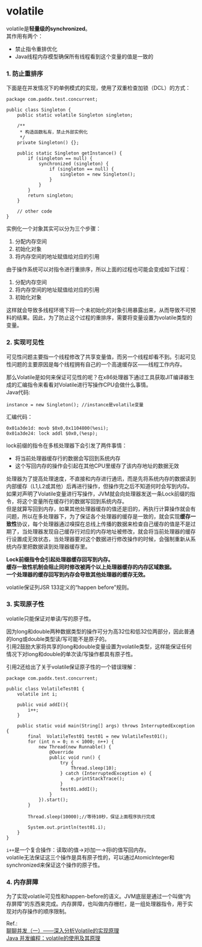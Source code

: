 # volatile

volatile是**轻量级的synchronized**。  
其作用有两个：  
* 禁止指令重排优化
* Java线程内存模型确保所有线程看到这个变量的值是一致的

### 1. 防止重排序

下面是在并发情况下的单例模式的实现，使用了双重检查加锁（DCL）的方式：  
```
package com.paddx.test.concurrent;

public class Singleton {
    public static volatile Singleton singleton;

    /**
     * 构造函数私有，禁止外部实例化
     */
    private Singleton() {};

    public static Singleton getInstance() {
        if (singleton == null) {
            synchronized (singleton) {
                if (singleton == null) {
                    singleton = new Singleton();
                }
            }
        }
        return singleton;
    }

    // other code
}
```

实例化一个对象其实可以分为三个步骤：  
1. 分配内存空间
2. 初始化对象
3. 将内存空间的地址赋值给对应的引用

由于操作系统可以对指令进行重排序，所以上面的过程也可能会变成如下过程：  
1. 分配内存空间
2. 将内存空间的地址赋值给对应的引用
3. 初始化对象

这样就会导致多线程环境下将一个未初始化的对象引用暴露出来，从而导致不可预料的结果。因此，为了防止这个过程的重排序，需要将变量设置为volatile类型的变量。

### 2. 实现可见性

可见性问题主要指一个线程修改了共享变量值，而另一个线程却看不到。引起可见性问题的主要原因是每个线程拥有自己的一个高速缓存区——线程工作内存。

那么Volatile是如何来保证可见性的呢？在x86处理器下通过工具获取JIT编译器生成的汇编指令来看看对Volatile进行写操作CPU会做什么事情。  
Java代码:  
```
instance = new Singleton(); //instance是volatile变量
```
汇编代码：  
```
0x01a3de1d: movb $0x0,0x1104800(%esi);
0x01a3de24: lock addl $0x0,(%esp);
```

lock前缀的指令在多核处理器下会引发了两件事情：  
* 将当前处理器缓存行的数据会写回到系统内存
* 这个写回内存的操作会引起在其他CPU里缓存了该内存地址的数据无效

处理器为了提高处理速度，不直接和内存进行通讯，而是先将系统内存的数据读到内部缓存（L1,L2或其他）后再进行操作，但操作完之后不知道何时会写到内存。  
如果对声明了Volatile变量进行写操作，JVM就会向处理器发送一条Lock前缀的指令，将这个变量所在缓存行的数据写回到系统内存。  
但是就算写回到内存，如果其他处理器缓存的值还是旧的，再执行计算操作就会有问题，所以在多处理器下，为了保证各个处理器的缓存是一致的，就会实现**缓存一致性**协议，每个处理器通过嗅探在总线上传播的数据来检查自己缓存的值是不是过期了，当处理器发现自己缓存行对应的内存地址被修改，就会将当前处理器的缓存行设置成无效状态，当处理器要对这个数据进行修改操作的时候，会强制重新从系统内存里把数据读到处理器缓存里。

**Lock前缀指令会引起处理器缓存回写到内存。**  
**缓存一致性机制会阻止同时修改被两个以上处理器缓存的内存区域数据。**  
**一个处理器的缓存回写到内存会导致其他处理器的缓存无效。**

volatile保证列JSR 133定义的“happen before”规则。

### 3. 实现原子性

volatile只能保证对单读/写的原子性。

因为long和double两种数据类型的操作可分为高32位和低32位两部分，因此普通的long或double类型读/写可能不是原子的。  
引用2鼓励大家将共享的long和double变量设置为volatile类型，这样能保证任何情况下对long和double的单次读/写操作都具有原子性。

引用2还给出了关于volatile保证原子性的一个错误理解：  
```
package com.paddx.test.concurrent;

public class VolatileTest01 {
    volatile int i;

    public void addI(){
        i++;
    }

    public static void main(String[] args) throws InterruptedException {
        final  VolatileTest01 test01 = new VolatileTest01();
        for (int n = 0; n < 1000; n++) {
            new Thread(new Runnable() {
                @Override
                public void run() {
                    try {
                        Thread.sleep(10);
                    } catch (InterruptedException e) {
                        e.printStackTrace();
                    }
                    test01.addI();
                }
            }).start();
        }

        Thread.sleep(10000);//等待10秒，保证上面程序执行完成

        System.out.println(test01.i);
    }
}
```

`i++`是一个复合操作：读取i的值->对i加一->将i的值写回内存。  
volatile无法保证这三个操作是具有原子性的，可以通过AtomicInteger和synchronized来保证这个操作的原子性。

### 4. 内存屏障

为了实现volatile可见性和happen-before的语义。JVM底层是通过一个叫做“内存屏障”的东西来完成。内存屏障，也叫做内存栅栏，是一组处理器指令，用于实现对内存操作的顺序限制。

Ref.:  
[聊聊并发（一）——深入分析Volatile的实现原理](http://www.infoq.com/cn/articles/ftf-java-volatile)  
[Java 并发编程：volatile的使用及其原理](http://www.cnblogs.com/paddix/p/5428507.html)  

